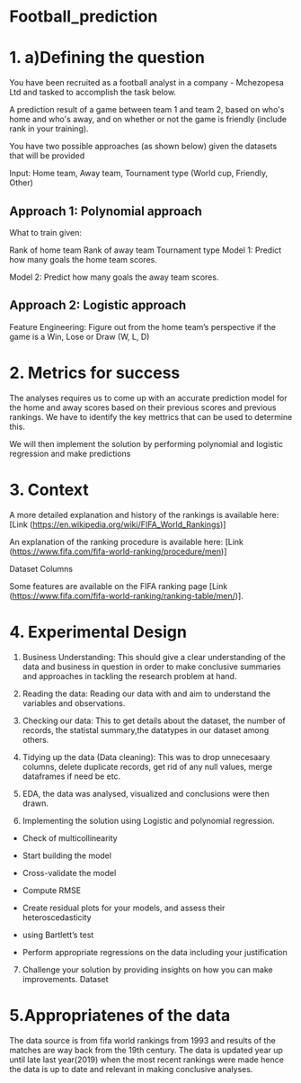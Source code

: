 # Football_prediction

# 1. a)Defining the question
You have been recruited as a football analyst in a company - Mchezopesa Ltd and tasked to accomplish the task below.

A prediction result of a game between team 1 and team 2, based on who's home and who's away, and on whether or not the game is friendly (include rank in your training).

You have two possible approaches (as  shown below) given the datasets that will be provided

Input: Home team, Away team, Tournament type (World cup, Friendly, Other)

## Approach 1: Polynomial approach

What to train given:

Rank of home team
Rank of away team
Tournament type
Model 1: Predict how many goals the home team scores.

Model 2: Predict how many goals the away team scores.

## Approach 2: Logistic approach

Feature Engineering: Figure out from the home team’s perspective if the game is a Win, Lose or Draw (W, L, D)

# 2. Metrics for success

The analyses requires us to come up with an accurate prediction model for the home and away scores based on their previous scores and previous rankings. 
We have to identify the key mettrics that can be used to determine this. 

We will then implement the solution by performing polynomial and logistic regression and make predictions
 
# 3. Context

A more detailed explanation and history of the rankings is available here: [Link (https://en.wikipedia.org/wiki/FIFA_World_Rankings)] 

An explanation of the ranking procedure is available here: [Link (https://www.fifa.com/fifa-world-ranking/procedure/men)]

Dataset Columns

Some features are available on the FIFA ranking page [Link (https://www.fifa.com/fifa-world-ranking/ranking-table/men/)].


# 4. Experimental Design 

1) Business Understanding: This should give a clear understanding of the data and business in question in order to make conclusive summaries and approaches in tackling the research problem at hand.

2) Reading the data: Reading our data with and aim to understand the variables and observations. 

3) Checking our data: This to get details about the dataset, the number of records, the statistal summary,the datatypes in our dataset among others.

4) Tidying up the data (Data cleaning): This was to drop unnecesaary columns, delete duplicate records, get rid of any null values, merge dataframes if need be etc.

5) EDA, the data was analysed, visualized and conclusions were then drawn.

6) Implementing the solution using Logistic and polynomial regression.

* Check of multicollinearity

* Start building the model

* Cross-validate the model

* Compute RMSE

* Create residual plots for your models, and assess their heteroscedasticity 

* using Bartlett’s test

* Perform appropriate regressions on the data including your justification

7) Challenge your solution by providing insights on how you can make improvements.
Dataset

# 5.Appropriatenes of the data

The data source is from fifa world rankings from 1993 and results of the matches are way back from the 19th century. The data is updated year up until late last year(2019) when the most recent rankings were made hence the data is up to date and relevant in making conclusive analyses.

